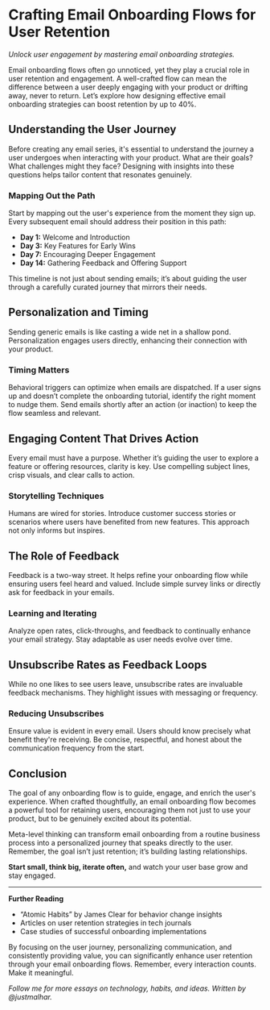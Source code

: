 # Crafting Email Onboarding Flows for User Retention

*Unlock user engagement by mastering email onboarding strategies.*

Email onboarding flows often go unnoticed, yet they play a crucial role in user retention and engagement. A well-crafted flow can mean the difference between a user deeply engaging with your product or drifting away, never to return. Let’s explore how designing effective email onboarding strategies can boost retention by up to 40%.

## Understanding the User Journey

Before creating any email series, it's essential to understand the journey a user undergoes when interacting with your product. What are their goals? What challenges might they face? Designing with insights into these questions helps tailor content that resonates genuinely.

### Mapping Out the Path

Start by mapping out the user's experience from the moment they sign up. Every subsequent email should address their position in this path:

- **Day 1:** Welcome and Introduction
- **Day 3:** Key Features for Early Wins
- **Day 7:** Encouraging Deeper Engagement
- **Day 14:** Gathering Feedback and Offering Support

This timeline is not just about sending emails; it’s about guiding the user through a carefully curated journey that mirrors their needs.

## Personalization and Timing

Sending generic emails is like casting a wide net in a shallow pond. Personalization engages users directly, enhancing their connection with your product.

### Timing Matters

Behavioral triggers can optimize when emails are dispatched. If a user signs up and doesn’t complete the onboarding tutorial, identify the right moment to nudge them. Send emails shortly after an action (or inaction) to keep the flow seamless and relevant.

## Engaging Content That Drives Action

Every email must have a purpose. Whether it’s guiding the user to explore a feature or offering resources, clarity is key. Use compelling subject lines, crisp visuals, and clear calls to action.

### Storytelling Techniques

Humans are wired for stories. Introduce customer success stories or scenarios where users have benefited from new features. This approach not only informs but inspires.

## The Role of Feedback

Feedback is a two-way street. It helps refine your onboarding flow while ensuring users feel heard and valued. Include simple survey links or directly ask for feedback in your emails.

### Learning and Iterating

Analyze open rates, click-throughs, and feedback to continually enhance your email strategy. Stay adaptable as user needs evolve over time.

## Unsubscribe Rates as Feedback Loops

While no one likes to see users leave, unsubscribe rates are invaluable feedback mechanisms. They highlight issues with messaging or frequency.

### Reducing Unsubscribes

Ensure value is evident in every email. Users should know precisely what benefit they're receiving. Be concise, respectful, and honest about the communication frequency from the start.

## Conclusion

The goal of any onboarding flow is to guide, engage, and enrich the user's experience. When crafted thoughtfully, an email onboarding flow becomes a powerful tool for retaining users, encouraging them not just to use your product, but to be genuinely excited about its potential.

Meta-level thinking can transform email onboarding from a routine business process into a personalized journey that speaks directly to the user. Remember, the goal isn’t just retention; it’s building lasting relationships.

**Start small, think big, iterate often,** and watch your user base grow and stay engaged.

----

**Further Reading**  
- “Atomic Habits” by James Clear for behavior change insights  
- Articles on user retention strategies in tech journals  
- Case studies of successful onboarding implementations

By focusing on the user journey, personalizing communication, and consistently providing value, you can significantly enhance user retention through your email onboarding flows. Remember, every interaction counts. Make it meaningful.

*Follow me for more essays on technology, habits, and ideas. Written by @justmalhar.*